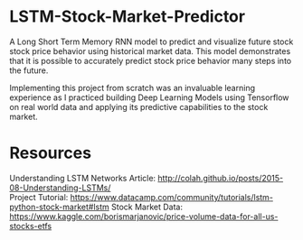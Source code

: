 # LSTM-Stock-Market-Predictor
A Long Short Term Memory RNN model to predict and visualize future stock stock price behavior using historical market data. This model demonstrates that it is possible to accurately predict stock price behavior many steps into the future. 


Implementing this project from scratch was an invaluable learning experience as I practiced building Deep Learning Models using Tensorflow on real world data and applying its predictive capabilities to the stock market. 

# Resources 
Understanding LSTM Networks Article: http://colah.github.io/posts/2015-08-Understanding-LSTMs/ \
Project Tutorial: https://www.datacamp.com/community/tutorials/lstm-python-stock-market#lstm
Stock Market Data: https://www.kaggle.com/borismarjanovic/price-volume-data-for-all-us-stocks-etfs

